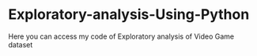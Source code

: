 # Exploratory-analysis-Using-Python
Here you can access my code of Exploratory analysis of Video Game dataset

